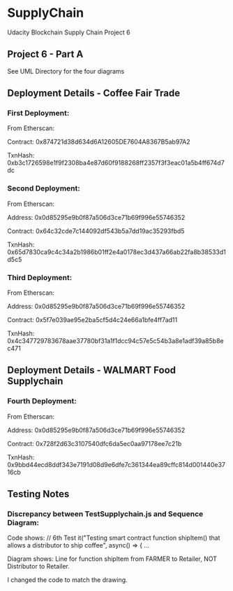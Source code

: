 # SupplyChain
Udacity Blockchain Supply Chain Project 6

## Project 6 - Part A
See UML Directory for the four diagrams

## Deployment Details - Coffee Fair Trade
### First Deployment:
From Etherscan:

Contract:
0x874721d38d634d6A12605DE7604A8367B5ab97A2

TxnHash:
0xb3c1726598e1f9f2308ba4e87d60f9188268ff2357f3f3eac01a5b4ff674d7dc

### Second Deployment:
From Etherscan:

Address:
0x0d85295e9b0f87a506d3ce71b69f996e55746352

Contract:
0x64c32cde7c144092df543b5a7dd19ac35293fbd5

TxnHash:
0x65d7830ca9c4c34a2b1986b01ff2e4a0178ec3d437a66ab22fa8b38533d1d5c5


### Third Deployment:
From Etherscan:

Address:
0x0d85295e9b0f87a506d3ce71b69f996e55746352

Contract:
0x5f7e039ae95e2ba5cf5d4c24e66a1bfe4ff7ad11

TxnHash:
0x4c347729783678aae37780bf31a1f1dcc94c57e5c54b3a8e1adf39a85b8ec471



## Deployment Details - WALMART Food Supplychain
### Fourth Deployment: 
From Etherscan:

Address:
0x0d85295e9b0f87a506d3ce71b69f996e55746352

Contract:
0x728f2d63c3107540dfc6da5ec0aa97178ee7c21b

TxnHash:
0x9bbd44ecd8ddf343e7191d08d9e6dfe7c361344ea89cffc814d001440e3716cb




## Testing Notes
### Discrepancy between TestSupplychain.js and Sequence Diagram:
Code shows: // 6th Test
    it("Testing smart contract function shipItem() that allows a distributor to ship coffee", async() => { ...

Diagram shows: Line for function shipItem from FARMER to Retailer, NOT Distributor to Retailer.

I changed the code to match the drawing.

